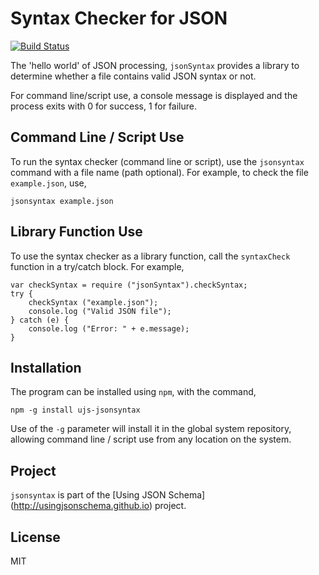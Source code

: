 # Syntax Checker for JSON

[![Build Status](https://secure.travis-ci.org/joemcintyre/ujs-jsonSyntax-node.png?branch=master)](http://travis-ci.org/joemcintyre/ujs-jsonSyntax-node)

The 'hello world' of JSON processing, ```jsonSyntax``` provides a library
to determine whether a file contains valid JSON syntax or not.

For command line/script use, a console message is displayed and the process
exits with 0 for success, 1 for failure.

## Command Line / Script Use
To run the syntax checker (command line or script), use the ```jsonsyntax```
command with a file name (path optional). For example, to check the file
```example.json```, use,

    jsonsyntax example.json

## Library Function Use
To use the syntax checker as a library function, call the ```syntaxCheck```
function in a try/catch block. For example,

    var checkSyntax = require ("jsonSyntax").checkSyntax;
    try {
        checkSyntax ("example.json");
        console.log ("Valid JSON file");
    } catch (e) {
        console.log ("Error: " + e.message);
    }

## Installation
The program can be installed using ```npm```, with the command,

    npm -g install ujs-jsonsyntax

Use of the ```-g``` parameter will install it in the global system repository,
allowing command line / script use from any location on the system.

## Project
```jsonsyntax``` is part of the [Using JSON Schema]
(http://usingjsonschema.github.io) project.

## License
MIT